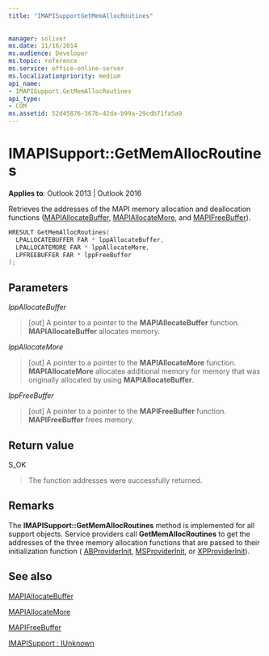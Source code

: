 ```yaml
---
title: "IMAPISupportGetMemAllocRoutines"
 
 
manager: soliver
ms.date: 11/16/2014
ms.audience: Developer
ms.topic: reference
ms.service: office-online-server
ms.localizationpriority: medium
api_name:
- IMAPISupport.GetMemAllocRoutines
api_type:
- COM
ms.assetid: 52d45876-367b-42da-b99a-29cdb71fa5a9
---
```


# IMAPISupport::GetMemAllocRoutines

  
  
**Applies to**: Outlook 2013 | Outlook 2016 
  
Retrieves the addresses of the MAPI memory allocation and deallocation functions ([MAPIAllocateBuffer](mapiallocatebuffer.md), [MAPIAllocateMore](mapiallocatemore.md), and [MAPIFreeBuffer](mapifreebuffer.md)).
  
```cpp
HRESULT GetMemAllocRoutines(
  LPALLOCATEBUFFER FAR * lppAllocateBuffer,
  LPALLOCATEMORE FAR * lppAllocateMore,
  LPFREEBUFFER FAR * lppFreeBuffer
);
```

## Parameters

 _lppAllocateBuffer_
  
> [out] A pointer to a pointer to the **MAPIAllocateBuffer** function. **MAPIAllocateBuffer** allocates memory. 
    
 _lppAllocateMore_
  
> [out] A pointer to a pointer to the **MAPIAllocateMore** function. **MAPIAllocateMore** allocates additional memory for memory that was originally allocated by using **MAPIAllocateBuffer**.
    
 _lppFreeBuffer_
  
> [out] A pointer to a pointer to the **MAPIFreeBuffer** function. **MAPIFreeBuffer** frees memory. 
    
## Return value

S_OK 
  
> The function addresses were successfully returned.
    
## Remarks

The **IMAPISupport::GetMemAllocRoutines** method is implemented for all support objects. Service providers call **GetMemAllocRoutines** to get the addresses of the three memory allocation functions that are passed to their initialization function ( [ABProviderInit](abproviderinit.md), [MSProviderInit](msproviderinit.md), or [XPProviderInit](xpproviderinit.md)). 
  
## See also



[MAPIAllocateBuffer](mapiallocatebuffer.md)
  
[MAPIAllocateMore](mapiallocatemore.md)
  
[MAPIFreeBuffer](mapifreebuffer.md)
  
[IMAPISupport : IUnknown](imapisupportiunknown.md)

